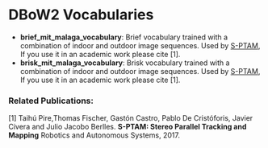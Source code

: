 # DBoW2 Vocabularies

* **brief_mit_malaga_vocabulary**: Brief vocabulary trained with a combination of indoor and outdoor image sequences. Used by [S-PTAM](https://github.com/lrse/sptam), If you use it in an academic work please cite [1].
* **brisk_mit_malaga_vocabulary**: Brisk vocabulary trained with a combination of indoor and outdoor image sequences. Used by [S-PTAM](https://github.com/lrse/sptam), If you use it in an academic work please cite [1].

### Related Publications:
[1] Taihú Pire,Thomas Fischer, Gastón Castro, Pablo De Cristóforis, Javier Civera and Julio Jacobo Berlles.
**S-PTAM: Stereo Parallel Tracking and Mapping**
Robotics and Autonomous Systems, 2017.
